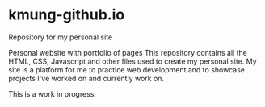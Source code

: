 # kmung-github.io
Repository for my personal site

Personal website with portfolio of pages
This repository contains all the HTML, CSS, Javascript and other files used to create my personal site.
My site is a platform for me to practice web development and to showcase projects I've worked on and currently work on.

This is a work in progress.
